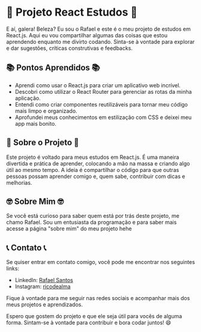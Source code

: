 # 🚀 Projeto React Estudos 🚀

E aí, galera! Beleza? Eu sou o Rafael e este é o meu projeto de estudos em React.js. Aqui eu vou compartilhar algumas das coisas que estou aprendendo enquanto me divirto codando. Sinta-se à vontade para explorar e dar sugestões, críticas construtivas e feedbacks.

## 📚 Pontos Aprendidos 📚

- Aprendi como usar o React.js para criar um aplicativo web incrível.
- Descobri como utilizar o React Router para gerenciar as rotas da minha aplicação.
- Entendi como criar componentes reutilizáveis para tornar meu código mais limpo e organizado.
- Aprofundei meus conhecimentos em estilização com CSS e deixei meu app mais bonito.

## 📝 Sobre o Projeto 📝

Este projeto é voltado para meus estudos em React.js. É uma maneira divertida e prática de aprender, colocando a mão na massa e criando algo útil ao mesmo tempo. A ideia é compartilhar o código para que outras pessoas possam aprender comigo e, quem sabe, contribuir com dicas e melhorias.

## 🤓 Sobre Mim 🤓

Se você está curioso para saber quem está por trás deste projeto, me chamo Rafael. Sou um entusiasta da programação e para saber mais acesse a página "sobre mim" do meu projeto hehe

## 📞 Contato 📞

Se quiser entrar em contato comigo, você pode me encontrar nos seguintes links:

- LinkedIn: [Rafael Santos](https://www.linkedin.com/in/rafael-santos-399458213/)
- Instagram: [ricodealma](https://www.instagram.com/ricodealma/)

Fique à vontade para me seguir nas redes sociais e acompanhar mais dos meus projetos e aprendizados.

Espero que gostem do projeto e que ele seja útil para vocês de alguma forma. Sintam-se à vontade para contribuir e bora codar juntos! 😄
